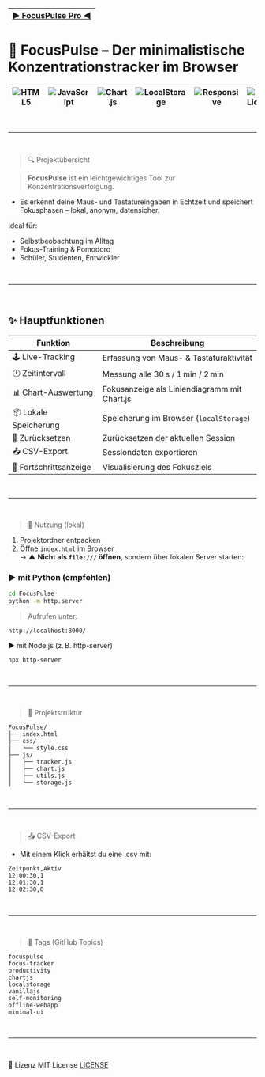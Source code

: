 |[► FocusPulse Pro ◄](https://github.com/bylickilabs/FocusPulse-Pro)
|---|

# 🧠 FocusPulse – Der minimalistische Konzentrationstracker im Browser

![HTML5](https://img.shields.io/badge/HTML5-Active-%23E34F26?style=for-the-badge&logo=html5&logoColor=white) | ![JavaScript](https://img.shields.io/badge/JavaScript-Vanilla-yellow?style=for-the-badge&logo=javascript) | ![Chart.js](https://img.shields.io/badge/Chart.js-integrated-%2300fff7?style=for-the-badge) | ![LocalStorage](https://img.shields.io/badge/Storage-local-orange?style=for-the-badge) | ![Responsive](https://img.shields.io/badge/Responsive-Ready-green?style=for-the-badge) | ![MIT License](https://img.shields.io/badge/License-MIT-blue?style=for-the-badge)
|---|---|---|---|---|---|

<br>

---

<br>

> 🔍 Projektübersicht

> **FocusPulse** ist ein leichtgewichtiges Tool zur Konzentrationsverfolgung.  
  - Es erkennt deine Maus- und Tastatureingaben in Echtzeit und speichert Fokusphasen – lokal, anonym, datensicher.

Ideal für:
- Selbstbeobachtung im Alltag
- Fokus-Training & Pomodoro
- Schüler, Studenten, Entwickler

<br>

---

<br>


## ✨ Hauptfunktionen

| Funktion               | Beschreibung                                         |
|-------------------------|-----------------------------------------------------|
| 🕹️ Live-Tracking       | Erfassung von Maus- & Tastaturaktivität             |
| 🕐 Zeitintervall       | Messung alle 30 s / 1 min / 2 min                   |
| 📊 Chart-Auswertung    | Fokusanzeige als Liniendiagramm mit Chart.js        |
| 📦 Lokale Speicherung  | Speicherung im Browser (`localStorage`)             |
| 🔄 Zurücksetzen        | Zurücksetzen der aktuellen Session                  |
| 📤 CSV-Export          | Sessiondaten exportieren                            |
| 🎯 Fortschrittsanzeige | Visualisierung des Fokusziels                       |

<br>

---

<br>


> 🚀 Nutzung (lokal)

1. Projektordner entpacken
2. Öffne `index.html` im Browser  
   → ⚠️ **Nicht als `file:///` öffnen**, sondern über lokalen Server starten:

### ▶ mit Python (empfohlen)
```bash
cd FocusPulse
python -m http.server
```

> Aufrufen unter:
```yarn
http://localhost:8000/
```

▶ mit Node.js (z. B. http-server)

```yarn
npx http-server
```

<br>

---

<br>

> 🧩 Projektstruktur

```yarn
FocusPulse/
├── index.html
├── css/
│   └── style.css
├── js/
│   ├── tracker.js
│   ├── chart.js
│   ├── utils.js
│   └── storage.js
```

<br>

---

<br>

> 📤 CSV-Export
  - Mit einem Klick erhältst du eine .csv mit:

```yarn
Zeitpunkt,Aktiv
12:00:30,1
12:01:30,1
12:02:30,0
```

<br>

---

<br>

>🔖 Tags (GitHub Topics)

```yarn
focuspulse
focus-tracker
productivity
chartjs
localstorage
vanillajs
self-monitoring
offline-webapp
minimal-ui
```

<br>

---

<br>

📄 Lizenz
MIT License [LICENSE](LICENSE)

<br>
